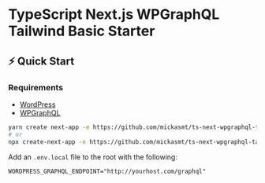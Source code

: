 # TypeScript Next.js WPGraphQL Tailwind Basic Starter

## ⚡️ Quick Start

### Requirements
* [WordPress](https://wordpress.org/)
* [WPGraphQL](https://www.wpgraphql.com/)

```bash
yarn create next-app -e https://github.com/mickasmt/ts-next-wpgraphql-tailwind-starter
# or
npx create-next-app -e https://github.com/mickasmt/ts-next-wpgraphql-tailwind-starter
```

Add an `.env.local` file to the root with the following:
```
WORDPRESS_GRAPHQL_ENDPOINT="http://yourhost.com/graphql"
```